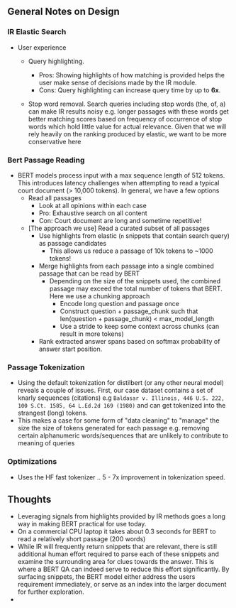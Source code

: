 ## General Notes on Design

### IR Elastic Search
- User experience
    - Query highlighting. 
        - Pros: Showing highlights of how matching is provided helps the user make sense of decisions made by the IR module.
        - Cons: Query highlighting can increase query time by up to **6x**.

    - Stop word removal. Search queries including stop words (the, of, a) can make IR results noisy e.g. longer passages with these words get better matching scores based on frequency of occurrence of stop words which hold little value for actual relevance. Given that we will rely heavily on the ranking produced by elastic, we want to be more conservative here



### Bert Passage Reading

- BERT models process input with a max sequence length of 512 tokens. This introduces latency challenges when attempting to read a typical court document (> 10,000 tokens). In general, we have a few options
    - Read all passages
        - Look at all  opinions within each case
        - Pro: Exhaustive search on all content 
        - Con: Court document are long and sometime repetitive! 
    - [The approach we use] Read a curated subset of all passages
        - Use highlights from elastic (`n` snippets that contain search query) as passage candidates
            - This allows us reduce a passage of 10k tokens to ~1000 tokens!
        - Merge highlights from each passage into a single combined passage that can be read by BERT
            - Depending on the size of the snippets used, the combined passage may exceed the total number of tokens that BERT. Here we use a chunking approach
                - Encode long question and passage once
                - Construct question + passage_chunk such that len(question + passage_chunk) < max_model_length
                - Use a stride to keep some context across chunks (can result in more tokens)
        - Rank extracted answer spans based on softmax probability of answer start position. 


### Passage Tokenization

- Using the default tokenization for distilbert (or any other neural model) reveals a couple of issues. First, our case dataset contains a set of knarly sequences (citations) e.g `Baldasar v. Illinois, 446 U.S. 222, 100 S.Ct. 1585, 64 L.Ed.2d 169 (1980)` and can get tokenized into the strangest (long) tokens. 
- This makes a case for some form of "data cleaning" to "manage" the size the size of tokens generated for each passage e.g. removing certain alphanumeric words/sequences that are unlikely to contribute to meaning of queries


### Optimizations
- Uses the HF fast tokenizer .. 5 - 7x improvement in tokenization speed.

## Thoughts
- Leveraging signals from highlights provided by IR methods goes a long way in making BERT practical for use today.
- On a commercial CPU laptop it takes about 0.3 seconds for BERT to read a relatively short passage (200 words)
- While IR will frequently return snippets that are relevant, there is still additional human effort required to parse each of these snippets and examine the surrounding area for clues towards the answer. This is where a BERT QA  can indeed serve to reduce this effort significantly. By surfacing snippets, the BERT model either address the users requirement immediately, or serve as an index into the larger document for further exploration.
- 